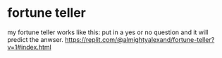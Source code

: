 # fortune teller

my fortune teller works like this: put in a yes or no question and it will predict the anwser.
https://replit.com/@almightyalexand/fortune-teller?v=1#index.html
